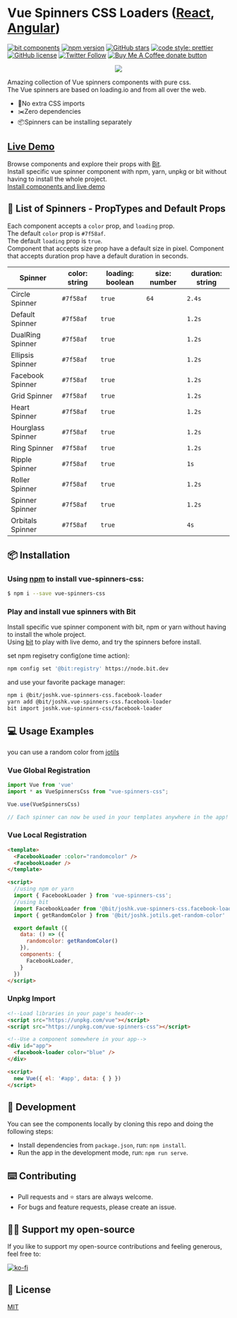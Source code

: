 # Vue Spinners CSS Loaders ([React](https://github.com/JoshK2/react-spinners-css), [Angular](https://github.com/JoshK2/ng-spinners))
[![bit components](https://img.shields.io/badge/dynamic/json.svg?color=6e3991&label=bit%20components&query=payload.totalComponents&url=https%3A%2F%2Fapi.bit.dev%2Fscope%2Fjoshk%2Fvue-spinners-css)](https://bit.dev/joshk/vue-spinners-css)
[![npm version](https://badge.fury.io/js/vue-spinners-css.svg?u)](https://www.npmjs.com/package/vue-spinners-css)
[![GitHub stars](https://img.shields.io/github/stars/joshk2/vue-spinners-css)](https://github.com/JoshK2/vue-spinners-css/stargazers)
[![code style: prettier](https://img.shields.io/badge/code_style-prettier-ff69b4.svg)](https://github.com/prettier/prettier)
[![GitHub license](https://img.shields.io/badge/license-MIT-blue.svg)](https://raw.githubusercontent.com/JoshK2/vue-spinners-css/master/LICENSE)
[![Twitter Follow](https://img.shields.io/twitter/follow/joshkuttler)](https://twitter.com/JoshKuttler)
<span class="badge-buymeacoffee"><a href="https://ko-fi.com/X8X614J76" title="Donate to this project using Ko-fi"><img src="https://img.shields.io/badge/buy%20me%20a%20coffee-support-%23ff5f5f" alt="Buy Me A Coffee donate button" /></a></span>

<p align="center">
  <a href="https://bit.dev/joshk/vue-spinners-css"><img src="https://i.imagesup.co/images2/1990710a88808ee8914167c74f57e604c5ed91fe.gif"></a>
</p>

Amazing collection of Vue spinners components with pure css.  
The Vue spinners are based on loading.io and from all over the web.  

- 💅No extra CSS imports
- ✂️Zero dependencies
- 📦Spinners can be installing separately

## [Live Demo](https://bit.dev/joshk/vue-spinners-css)

Browse components and explore their props with [Bit](https://bit.dev/joshk/vue-spinners-css).  
Install specific vue spinner component with npm, yarn, unpkg or bit without having to install the whole project.  
[Install components and live demo](https://bit.dev/joshk/vue-spinners-css)
  
## 🚀 List of Spinners - PropTypes and Default Props

Each component accepts a `color` prop, and `loading` prop.  
The default `color` prop is `#7f58af`.  
The default `loading` prop is `true`.  
Component that accepts size prop have a default size in pixel.
Component that accepts duration prop have a default duration in seconds.

| Spinner          | color: string | loading: boolean  | size: number | duration: string |
| ---------------- | ------------  | ----------------- | ------------ | ---------------- |
| Circle Spinner   | `#7f58af`     | `true`            | `64`         | `2.4s`           |
| Default Spinner  | `#7f58af`     | `true`            |              | `1.2s`           |
| DualRing Spinner | `#7f58af`     | `true`            |              | `1.2s`           |
| Ellipsis Spinner | `#7f58af`     | `true`            |              | `1.2s`           |
| Facebook Spinner | `#7f58af`     | `true`            |              | `1.2s`           |
| Grid Spinner     | `#7f58af`     | `true`            |              | `1.2s`           |
| Heart Spinner    | `#7f58af`     | `true`            |              | `1.2s`           |
| Hourglass Spinner| `#7f58af`     | `true`            |              | `1.2s`           |
| Ring Spinner     | `#7f58af`     | `true`            |              | `1.2s`           |
| Ripple Spinner   | `#7f58af`     | `true`            |              | `1s`             |
| Roller Spinner   | `#7f58af`     | `true`            |              | `1.2s`           |
| Spinner Spinner  | `#7f58af`     | `true`            |              | `1.2s`           |
| Orbitals Spinner | `#7f58af`     | `true`            |              | `4s`             |


## 📦 Installation
### Using [npm](https://www.npmjs.com/package/vue-spinners-css) to install vue-spinners-css:  

```bash
$ npm i --save vue-spinners-css
```  

### Play and install vue spinners with Bit

Install specific vue spinner component with bit, npm or yarn without having to install the whole project.  
Using [bit](https://bit.dev/joshk/vue-spinners-css) to play with live demo, and try the spinners before install.

set npm regisetry config(one time action):
```bash
npm config set '@bit:registry' https://node.bit.dev
```
and use your favorite package manager:
```bash
npm i @bit/joshk.vue-spinners-css.facebook-loader
yarn add @bit/joshk.vue-spinners-css.facebook-loader
bit import joshk.vue-spinners-css/facebook-loader 
```  

## 💻 Usage Examples

you can use a random color from [jotils](https://bit.dev/joshk/jotils/get-random-color)  

### Vue Global Registration
```javascript
import Vue from 'vue'
import * as VueSpinnersCss from "vue-spinners-css";

Vue.use(VueSpinnersCss)

// Each spinner can now be used in your templates anywhere in the app!
```

### Vue Local Registration
```html
<template>
  <FacebookLoader :color="randomcolor" />
  <FacebookLoader />
</template>

<script>
  //using npm or yarn
  import { FacebookLoader } from 'vue-spinners-css';
  //using bit
  import FacebookLoader from '@bit/joshk.vue-spinners-css.facebook-loader';
  import { getRandomColor } from '@bit/joshk.jotils.get-random-color'

  export default ({
    data: () => ({
      randomcolor: getRandomColor()
    }),
    components: {
      FacebookLoader,
    }
  })
</script>
```

### Unpkg Import
```html
<!--Load libraries in your page's header-->
<script src="https://unpkg.com/vue"></script>
<script src="https://unpkg.com/vue-spinners-css"></script>

<!--Use a component somewhere in your app-->
<div id="app">
  <facebook-loader color="blue" />
</div>

<script>
  new Vue({ el: '#app', data: { } })
</script>
```


## 👾 Development
You can see the components locally by cloning this repo and doing the following steps:
- Install dependencies from `package.json`, run: `npm install`.
- Run the app in the development mode, run: `npm run serve`.  

## ⌨️ Contributing
- Pull requests and ⭐ stars are always welcome.
- For bugs and feature requests, please create an issue.

## 👏🏻 Support my open-source
If you like to support my open-source contributions and feeling generous, feel free to:

[![ko-fi](https://www.ko-fi.com/img/githubbutton_sm.svg)](https://ko-fi.com/X8X614J76)

## 📄 License
[MIT](https://github.com/JoshK2/vue-spinners-css/blob/master/LICENSE)

